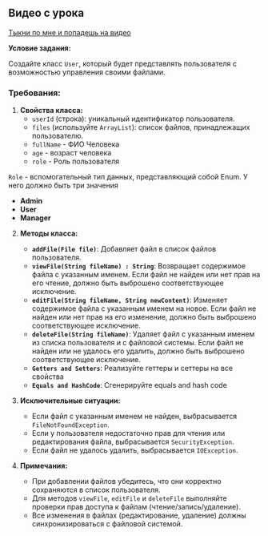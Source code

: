 ## Видео с урока
[Тыкни по мне и попадешь на видео](https://disk.yandex.ru/i/k2Nht3FWL0gD-Q)

**Условие задания:**

Создайте класс `User`, который будет представлять пользователя с возможностью управления своими файлами.

### Требования:
1. **Свойства класса:**
    - `userId` (строка): уникальный идентификатор пользователя.
    - `files` (используйте `ArrayList`): список файлов, принадлежащих пользователю.
    - `fullName` - ФИО Человека
    - `age` - возраст человека
    - `role` - Роль пользователя 

`Role` - вспомогательный тип данных, представляющий собой Enum. У него должно быть три значения
- **Admin**
- **User**
- **Manager**

2. **Методы класса:**
    - **`addFile(File file)`**: Добавляет файл в список файлов пользователя.
    - **`viewFile(String fileName) : String`**: Возвращает содержимое файла с указанным именем. Если файл не найден или нет прав на его чтение, должно быть выброшено соответствующее исключение.
    - **`editFile(String fileName, String newContent)`**: Изменяет содержимое файла с указанным именем на новое. Если файл не найден или нет прав на его изменение, должно быть выброшено соответствующее исключение.
    - **`deleteFile(String fileName)`**: Удаляет файл с указанным именем из списка пользователя и с файловой системы. Если файл не найден или не удалось его удалить, должно быть выброшено соответствующее исключение.
    - **`Getters and Setters`**: Реализуйте геттеры и сеттеры на все свойства
    - **`Equals and HashCode`**: Сгенерируйте equals and hash code
   
3. **Исключительные ситуации:**
    - Если файл с указанным именем не найден, выбрасывается `FileNotFoundException`.
    - Если у пользователя недостаточно прав для чтения или редактирования файла, выбрасывается `SecurityException`.
    - Если файл не удалось удалить, выбрасывается `IOException`.

4. **Примечания:**
    - При добавлении файлов убедитесь, что они корректно сохраняются в список пользователя.
    - Для методов `viewFile`, `editFile` и `deleteFile` выполняйте проверки прав доступа к файлам (чтение/запись/удаление).
    - Все изменения в файлах (редактирование, удаление) должны синхронизироваться с файловой системой.
